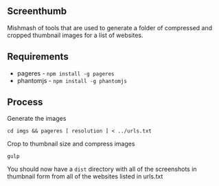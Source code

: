 ## Screenthumb

Mishmash of tools that are used to generate a folder of compressed and cropped thumbnail images for a list of websites.

## Requirements

* pageres - `npm install -g pageres`
* phantomjs - `npm install -g phantomjs`

## Process

Generate the images

`cd imgs && pageres [ resolution ] < ../urls.txt`

Crop to thumbnail size and compress images

`gulp`

You should now have a `dist` directory with all of the screenshots in thumbnail form from all of the websites listed in urls.txt